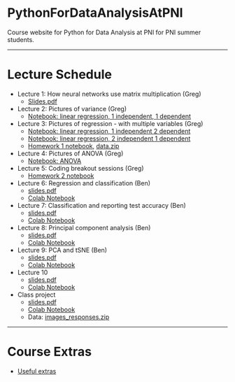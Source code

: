 # PythonForDataAnalysisAtPNI
Course website for Python for Data Analysis at PNI for PNI summer students. 

---
# Lecture Schedule

- Lecture 1: How neural networks use matrix multiplication (Greg)
	- <a href="./slides/lecture1.pdf">Slides.pdf</a> 
- Lecture 2: Pictures of variance (Greg)
	- [Notebook: linear regression, 1 independent, 1 dependent](./code/Lecture2_visual_variance_1ind_1dep.ipynb)
- Lecture 3: Pictures of regression - with multiple variables (Greg)
	- [Notebook: linear regression, 1 independent 2 dependent](./code/Lecture3_visual_variance_1ind_2dep.ipynb)
	- [Notebook: linear regression, 2 independent 1 dependent](./code/Lecture3_visual_variance_2ind_1dep.ipynb)
	- <a href="./homework/homework1/Homework1.ipynb">Homework 1 notebook</a>, <a href="./homework/homework1/Homework1data.zip">data.zip</a>
- Lecture 4: Pictures of ANOVA (Greg)
	- [Notebook: ANOVA](./code/Lecture4_visual_anova.ipynb)
- Lecture 5: Coding breakout sessions (Greg)
	- [Homework 2 notebook](./code/Lecture5_homework2.ipynb)
- Lecture 6: Regression and classification  (Ben)
	- <a href="./slides/lecture6.pdf">slides.pdf</a>
	- <a href="./code/Lecture6.ipynb">Colab Notebook</a>
- Lecture 7: Classification and reporting test accuracy  (Ben)
	- <a href="./slides/lecture7.pdf">slides.pdf</a>
	- <a href="./code/Lecture7.ipynb">Colab Notebook</a>
- Lecture 8: Principal component analysis  (Ben)
	- <a href="./slides/lecture8.pdf">slides.pdf</a>
	- <a href="./code/Lecture8.ipynb">Colab Notebook</a>
- Lecture 9: PCA and tSNE  (Ben)
	- <a href="./slides/lecture9.pdf">slides.pdf</a>
	- <a href="./code/Lecture9.ipynb">Colab Notebook</a>
- Lecture 10
	- <a href="./slides/lecture10.pdf">slides.pdf</a>
	- <a href="./code/Lecture10.ipynb">Colab Notebook</a>
- Class project
	- <a href="./slides/class_project.pdf">slides.pdf</a>
	- <a href="./code/ClassProject.ipynb">Colab Notebook</a>
	- Data: <a href="http://bcowley.mycpanel.princeton.edu/adv_python/class_project/images_responses.zip">images_responses.zip</a>

---
# Course Extras

- [Useful extras](./code/UsefulExtras.ipynb)
